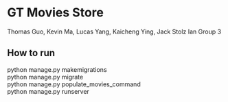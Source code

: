# GT Movies Store
Thomas Guo, Kevin Ma, Lucas Yang, Kaicheng Ying, Jack Stolz
Ian Group 3

## How to run
python manage.py makemigrations  
python manage.py migrate  
python manage.py populate_movies_command  
python manage.py runserver
